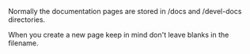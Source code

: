Normally the documentation pages are stored in /docs and /devel-docs directories.

When you create a new page keep in mind don't leave blanks in the filename.
